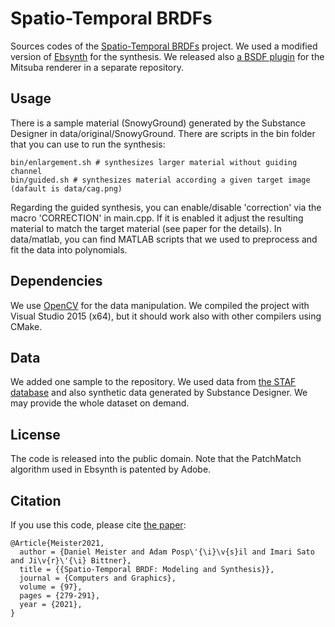 # Spatio-Temporal BRDFs
Sources codes of the <a href="https://www.sciencedirect.com/science/article/abs/pii/S0097849321000431">Spatio-Temporal BRDFs</a> project. 
We used a modified version of <a href="https://github.com/jamriska/ebsynth">Ebsynth</a> for the synthesis.
We released also <a href="https://github.com/meistdan/mitsuba-tsvbrdf">a BSDF plugin</a> for the Mitsuba renderer in a separate repository.

## Usage
There is a sample material (SnowyGround) generated by the Substance Designer in data/original/SnowyGround.
There are scripts in the bin folder that you can use to run the synthesis:
```
bin/enlargement.sh # synthesizes larger material without guiding channel
bin/guided.sh # synthesizes material according a given target image (dafault is data/cag.png)
```
Regarding the guided synthesis, you can enable/disable 'correction' via the macro 'CORRECTION' in main.cpp. If it is enabled it adjust the resulting material to match the target material (see paper for the details).
In data/matlab, you can find MATLAB scripts that we used to preprocess and fit the data into polynomials.

## Dependencies
We use <a href="https://opencv.org/">OpenCV</a> for the data manipulation.
We compiled the project with Visual Studio 2015 (x64), but it should work also with other compilers using CMake.

## Data
We added one sample to the repository. We used data from <a href="https://www.cs.columbia.edu/CAVE/databases/staf/staf.php">the STAF database</a> and also synthetic data generated by Substance Designer. We may provide the whole dataset on demand.

## License
The code is released into the public domain. Note that the PatchMatch algorithm used in Ebsynth is patented by Adobe.

## Citation
If you use this code, please cite <a href="https://www.sciencedirect.com/science/article/abs/pii/S0097849321000431">the paper</a>:
```
@Article{Meister2021,
  author = {Daniel Meister and Adam Posp\'{\i}\v{s}il and Imari Sato and Ji\v{r}\'{\i} Bittner},
  title = {{Spatio-Temporal BRDF: Modeling and Synthesis}},
  journal = {Computers and Graphics},
  volume = {97},
  pages = {279-291},
  year = {2021},
}
```
